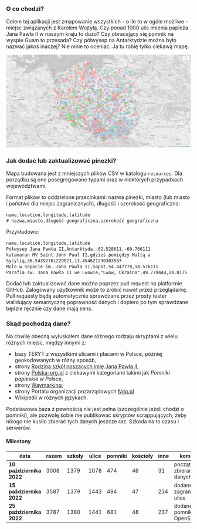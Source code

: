 ### O co chodzi?
Celem tej aplikacji jest zmapowanie wszystkich - o ile to w ogóle możliwe - miejsc związanych z Karolem Wojtyłą. Czy ponad 1000 ulic imienia papieża Jana Pawła II w naszym kraju to dużo? Czy obracający się pomnik na wyspie Guam to przesada? Czy półwysep na Antarktydzie można było nazwać jakoś inaczej? Nie mnie to oceniać. Ja tu robię tylko ciekawą mapę.

![./screenshot.png](./screenshot.png)

### Jak dodać lub zaktualizować pinezki?
Mapa budowana jest z mniejszych plików CSV w katalogu `resources`. Dla porządku są one posegregowane typami oraz w niektórych przypadkach województwami.

Format plików to oddzielone przecinkami: nazwa pinezki, miasto (lub miasto i państwo dla miejsc zagranicznych), długość i szerokość geograficzna:
```csv
name,location,longitude,latitude
# nazwa,miasto,długość geograficzna,szerokość geograficzna
```

Przykładowo:
```csv
name,location,longitude,latitude
Półwysep Jana Pawła II,Antarktyda,-62.528611,-60.766111
katamaran MV Saint John Paul II,gdzieś pomiędzy Maltą a Sycylią,36.54392761229021,13.454621290303507
Molo w Sopocie im. Jana Pawła II,Sopot,54.447778,18.576111
Parafia św. Jana Pawła II we Lwowie,"Lwów, Ukraina",49.779444,24.0175
```

Dodać lub zaktualizować dane można poprzez pull request na platformie GitHub. Zalogowany użytkownik może to zrobić nawet przez przeglądarkę. Pull requesty będą automatycznie sprawdzane przez prosty tester walidujący semantyczną poprawność danych i dopiero po tym sprawdzane będzie ręcznie czy dane mają sens.

### Skąd pochodzą dane?
Na chwilę obecną wyłuskałem dane różnego rodzaju skryptami z wielu różnych miejsc, między innymi z:

* bazy TERYT z wszystkimi ulicami i placami w Polsce, później geokodowanych w różny sposób,
* strony [Rodzina szkół noszących imię Jana Pawła II](http://rodzina.org.pl/),
* strony [Polska-org.pl](https://polska-org.pl/7364386,Pomniki_papieskie_w_Polsce.html) z ciekawymi kategoriami takimi jak *Pomniki papieskie w Polsce*,
* strony [Waymarking](https://www.waymarking.com/),
* strony Portalu organizacji pozarządowych [Ngo.pl](https://spis.ngo.pl/?search=Jana+Paw%C5%82a+II)
* Wikipedii w różnych językach.

Podstawowa baza z pewnością nie jest pełna (szczególnie jeżeli chodzi o pomniki), ale pozwolę sobie nie publikować skryptów scrappujących, żeby nikogo nie kusiło zbierać tych danych jeszcze raz. Szkoda na to czasu i serwerów.

#### Milestony
| data                     | razem | szkoły | ulice | pomniki | kościoły | inne | komentarz                      |
|--------------------------|-------|--------|-------|---------|----------|------|--------------------------------|
| **10 października 2022** | 3008  | 1379   | 1078  | 474     | 46       | 31   | początek zbierania danych      |
| **15 października 2022** | 3587  | 1379   | 1443  | 484     | 47       | 234  | dodane NGO i zagraniczne ulice |
| **25 października 2022** | 3787  | 1380   | 1441  | 681     | 48       | 237  | dodane pomniki z OpenStreetMap |

